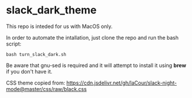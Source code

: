 # slack_dark_theme

This repo is inteded for us with MacOS only.

In order to automate the intallation, just clone the repo and run the bash script:

```bash turn_slack_dark.sh```

Be aware that gnu-sed is required and it will attempt to install it using **brew** if you don't have it.

CSS theme copied from:
https://cdn.jsdelivr.net/gh/laCour/slack-night-mode@master/css/raw/black.css
